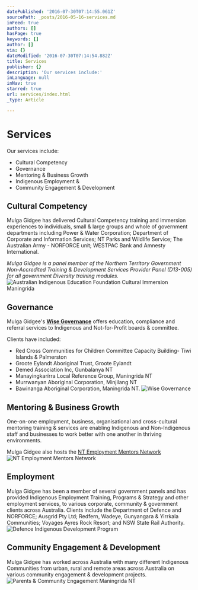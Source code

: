 ```yaml
---
datePublished: '2016-07-30T07:14:55.061Z'
sourcePath: _posts/2016-05-16-services.md
inFeed: true
authors: []
hasPage: true
keywords: []
author: []
via: {}
dateModified: '2016-07-30T07:14:54.882Z'
title: Services
publisher: {}
description: 'Our services include:'
inLanguage: null
inNav: true
starred: true
url: services/index.html
_type: Article

---
```

# Services

Our services include:

* Cultural Competency
* Governance
* Mentoring & Business Growth
* Indigenous Employment &
* Community Engagement & Development

## Cultural Competency

Mulga Gidgee has delivered Cultural Competency training and immersion experiences to individuals, small & large groups and whole of government departments including Power & Water Corporation; Department of Corporate and Information Services; NT Parks and Wildlife Service; The Australian Army - NORFORCE unit; WESTPAC Bank and Amnesty International.

_Mulga Gidgee is a panel member of the Northern Territory Government Non-Accredited Training & Development Services Provider Panel (D13-005) for all government Diversity training modules._
![Australian Indigenous Education Foundation Cultural Immersion Maningrida](https://the-grid-user-content.s3-us-west-2.amazonaws.com/4bd7515f-5115-4418-a5d8-ff08b8863fc7.jpg)

## Governance

Mulga Gidgee's **[Wise Governance][0]** offers education, compliance and referral services to Indigenous and Not-for-Profit boards & committee.

Clients have included:

* Red Cross Communities for Children Committee Capacity Building- Tiwi Islands & Palmerston
* Groote Eylandt Aboriginal Trust, Groote Eylandt
* Demed Association Inc, Gunbalanya NT
* Manayingkarírra Local Reference Group, Maningrida NT
* Murrwanyan Aboriginal Corporation, Minjilang NT
* Bawinanga Aboriginal Corporation, Maningrida NT.
![Wise Governance](https://the-grid-user-content.s3-us-west-2.amazonaws.com/cbae3a43-e2db-4be3-90cf-98047190089b.jpg)

## Mentoring & Business Growth

One-on-one employment, business, organisational and cross-cultural mentoring training & services are enabling Indigenous and Non-Indigenous staff and businesses to work better with one another in thriving environments.

Mulga Gidgee also hosts the [NT Employment Mentors Network][1]
![NT Employment Mentors Network](https://the-grid-user-content.s3-us-west-2.amazonaws.com/5ebc029e-7dbe-4bed-9f7b-003a4110bb1b.jpg)

## Employment

Mulga Gidgee has been a member of several government panels and has provided Indigenous Employment Training, Programs & Strategy and other employment services, to various corporate, community & government clients across Australia. Clients include the Department of Defence and NORFORCE; Ausgrid Pty Ltd; Redfern, Wadeye, Gunyangara & Yirrkala Communities; Voyages Ayres Rock Resort; and NSW State Rail Authority.
![Defence Indigenous Development Program](https://the-grid-user-content.s3-us-west-2.amazonaws.com/6ec672b4-c064-4ee6-8d99-121711c1201e.jpg)

## Community Engagement & Development

Mulga Gidgee has worked across Australia with many different Indigenous Communities from urban, rural and remote areas across Australia on various community engagement & development projects.
![Parents & Community Engagement Maningrida NT](https://the-grid-user-content.s3-us-west-2.amazonaws.com/429cb4ca-26b1-4544-ab93-c4c423a37949.jpg)

[0]: http://www.wisegovernance.com.au/
[1]: http://www.mentornt.net.au/
